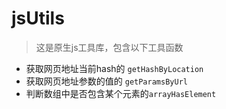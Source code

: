 # jsUtils
> 这是原生js工具库，包含以下工具函数
- 获取网页地址当前hash的 `getHashByLocation`  
- 获取网页地址参数的值的 `getParamsByUrl`
- 判断数组中是否包含某个元素的`arrayHasElement`